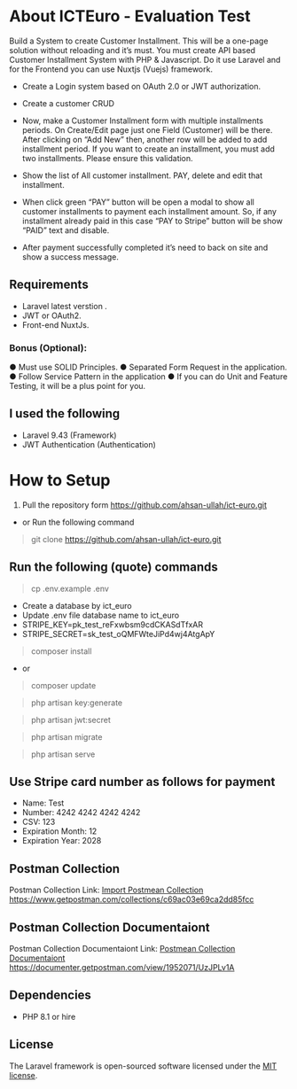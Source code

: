 
# About ICTEuro - Evaluation Test
Build a System to create Customer Installment. This will be a one-page solution without reloading and it’s must.
You must create API based Customer Installment System with PHP &amp; Javascript. Do it use
Laravel and for the Frontend you can use Nuxtjs (Vuejs) framework.

- Create a Login system based on OAuth 2.0 or JWT authorization.
- Create a customer CRUD
- Now, make a Customer Installment form with multiple installments periods. On
Create/Edit page just one Field (Customer) will be there. After clicking on “Add New”
then, another row will be added to add installment period. If you want to create an
installment, you must add two installments. Please ensure this validation.

- Show the list of All customer installment. PAY, delete and edit that installment.
- When click green “PAY” button will be open a modal to show all customer installments
to payment each installment amount. So, if any installment already paid in this case
“PAY to Stripe” button will be show “PAID” text and disable.

- After payment successfully completed it’s need to back on site and show a success
message.
## Requirements
- Laravel latest verstion .
- JWT or OAuth2.
- Front-end NuxtJs.

### Bonus (Optional):
● Must use SOLID Principles.
● Separated Form Request in the application.
● Follow Service Pattern in the application
● If you can do Unit and Feature Testing, it will be a plus point for you.

## I used the following
- Laravel 9.43 (Framework)
- JWT Authentication (Authentication)
# How to Setup
1. Pull the repository form 
https://github.com/ahsan-ullah/ict-euro.git
- or Run the following command 
> git clone https://github.com/ahsan-ullah/ict-euro.git

## Run the following (quote) commands
> cp .env.example .env
- Create a database by ict_euro
- Update .env file database name to ict_euro
- STRIPE_KEY=pk_test_reFxwbsm9cdCKASdTfxAR
- STRIPE_SECRET=sk_test_oQMFWteJiPd4wj4AtgApY

> composer install
- or
> composer update

> php artisan key:generate

> php artisan jwt:secret

> php artisan migrate

> php artisan serve

## Use Stripe card number as follows for payment
- Name: Test
- Number: 4242 4242 4242 4242
- CSV: 123
- Expiration Month: 12
- Expiration Year: 2028
## Postman Collection
Postman Collection Link:
[Import Postmean Collection](https://www.getpostman.com/collections/c69ac03e69ca2dd85fcc)
https://www.getpostman.com/collections/c69ac03e69ca2dd85fcc

## Postman Collection Documentaiont
Postman Collection Documentaiont Link:
[Postmean Collection Documentaiont](https://documenter.getpostman.com/view/1952071/UzJPLv1A)
https://documenter.getpostman.com/view/1952071/UzJPLv1A
## Dependencies
- PHP 8.1 or hire
## License

The Laravel framework is open-sourced software licensed under the [MIT license](https://opensource.org/licenses/MIT).
